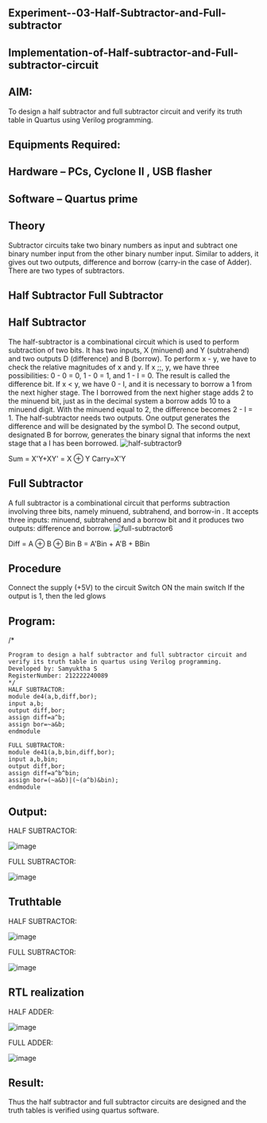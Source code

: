 ## Experiment--03-Half-Subtractor-and-Full-subtractor
## Implementation-of-Half-subtractor-and-Full-subtractor-circuit
## AIM:
To design a half subtractor and full subtractor circuit and verify its truth table in Quartus using Verilog programming.

## Equipments Required:
## Hardware – PCs, Cyclone II , USB flasher
## Software – Quartus prime
## Theory
Subtractor circuits take two binary numbers as input and subtract one binary number input from the other binary number input. Similar to adders, it gives out two outputs, difference and borrow (carry-in the case of Adder). There are two types of subtractors.

## Half Subtractor Full Subtractor
## Half Subtractor
The half-subtractor is a combinational circuit which is used to perform subtraction of two bits. It has two inputs, X (minuend) and Y (subtrahend) and two outputs D (difference) and B (borrow). To perform x - y, we have to check the relative magnitudes of x and y. If x ;;, y, we have three possibilities: 0 - 0 = 0, 1 - 0 = 1, and 1 - I = 0. The result is called the difference bit. If x < y, we have 0 - I, and it is necessary to borrow a 1 from the next higher stage. The I borrowed from the next higher stage adds 2 to the minuend bit, just as in the decimal system a borrow adds 10 to a minuend digit. With the minuend equal to 2, the difference becomes 2 - I = 1. The half-subtractor needs two outputs. One output generates the difference and will be designated by the symbol D. The second output, designated B for borrow, generates the binary signal that informs the next stage that a I has been borrowed.
![half-subtractor9](https://user-images.githubusercontent.com/36288975/166112538-58c3bc7c-ee5d-4e6a-ac8d-8e8328efe27a.png)


Sum = X'Y+XY' = X ⊕ Y
Carry=X'Y

## Full Subtractor
A full subtractor is a combinational circuit that performs subtraction involving three bits, namely minuend, subtrahend, and borrow-in . It accepts three inputs: minuend, subtrahend and a borrow bit and it produces two outputs: difference and borrow. 
![full-subtractor6](https://user-images.githubusercontent.com/36288975/166112541-24c68359-3de8-4674-ae22-8272ffc385ed.png)


Diff = A ⊕ B ⊕ Bin B = A'Bin + A'B + BBin

## Procedure
Connect the supply (+5V) to the circuit Switch ON the main switch If the output is 1, then the led glows
## Program:
/*
```
Program to design a half subtractor and full subtractor circuit and verify its truth table in quartus using Verilog programming.
Developed by: Samyuktha S
RegisterNumber: 212222240089
*/
HALF SUBTRACTOR:
module de4(a,b,diff,bor);
input a,b;
output diff,bor;
assign diff=a^b;
assign bor=~a&b;
endmodule

FULL SUBTRACTOR:
module de41(a,b,bin,diff,bor);
input a,b,bin;
output diff,bor;
assign diff=a^b^bin;
assign bor=(~a&b)|(~(a^b)&bin);
endmodule
```
## Output:

HALF SUBTRACTOR:

![image](https://github.com/SamyukthaSreenivasan/Experiment--03-Half-Subtractor-and-Full-subtractor/assets/119475703/639ca9f2-0f60-4588-b8c3-c5ae87e8bb91)

FULL SUBTRACTOR:

![image](https://github.com/SamyukthaSreenivasan/Experiment--03-Half-Subtractor-and-Full-subtractor/assets/119475703/0f7bfae1-bbfa-4253-b3b5-21325dd57309)

## Truthtable
HALF SUBTRACTOR:

![image](https://github.com/SamyukthaSreenivasan/Experiment--03-Half-Subtractor-and-Full-subtractor/assets/119475703/ab508e4d-92b7-4979-8730-260119cd0ccc)

FULL SUBTRACTOR:

![image](https://github.com/SamyukthaSreenivasan/Experiment--03-Half-Subtractor-and-Full-subtractor/assets/119475703/d787e100-1e0c-4795-88d2-7751833ba40f)

##  RTL realization
HALF ADDER:

![image](https://github.com/SamyukthaSreenivasan/Experiment--03-Half-Subtractor-and-Full-subtractor/assets/119475703/49696eb6-d8b8-42af-88b6-2bece42eb58c)

FULL ADDER:

![image](https://github.com/SamyukthaSreenivasan/Experiment--03-Half-Subtractor-and-Full-subtractor/assets/119475703/72cb73fc-0ddc-4748-992f-5ee9d72f0fcf)


## Result:
Thus the half subtractor and full subtractor circuits are designed and the truth tables is verified using quartus software.
